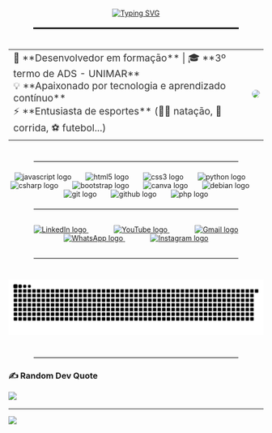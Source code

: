 <div align="center" style="margin: 20px 0;">
  <a href="https://git.io/typing-svg">
    <img src="https://readme-typing-svg.demolab.com?font=Helvetica&weight=800&size=25&duration=5040&pause=1100&color=6FDFFF&center=true&width=435&lines=%F0%9F%A7%91%F0%9F%8F%BB%E2%80%8D%F0%9F%92%BB+Andr%C3%A9+Lu%C3%ADs+Dos+Santos+Carvalho;Seja+bem+vindo+ao+meu+GitHub!" alt="Typing SVG" />
  </a>
</div>

<hr style="border: 1px solid #000000; width: 80%; margin: 20px auto;">

<!-- Sobre Mim -->
<div align="center" style="margin: 40px 0;">
  <table style="border-spacing: 20px;">
    <tr>
      <td style="font-size: 1.2rem; color: #333;">
        📌 **Desenvolvedor em formação** | 🎓 **3º termo de ADS - UNIMAR**<br>
        💡 **Apaixonado por tecnologia e aprendizado contínuo**<br>
        ⚡ **Entusiasta de esportes** (🏊‍♂️ natação, 🏃 corrida, ⚽ futebol...)
      </td>
      <td>
        <img src="https://media.giphy.com/media/qgQUggAC3Pfv687qPC/giphy.gif?cid=790b76116e4p3o3c080wyawaf41rcw7l9iefl3aanr6hammt&ep=v1_gifs_search&rid=giphy.gif&ct=g" height="180" style="border-radius: 10px;" />
      </td>
    </tr>
  </table>
</div>

<hr style="border: 1px solid #e0e0e0; width: 80%; margin: 20px auto;">

<!-- Tecnologias -->
<div align="center" style="margin: 20px 0;">
  <img src="https://cdn.jsdelivr.net/gh/devicons/devicon/icons/javascript/javascript-original.svg" height="30" alt="javascript logo" />
  <img width="20" />
  <img src="https://cdn.jsdelivr.net/gh/devicons/devicon/icons/html5/html5-original.svg" height="30" alt="html5 logo" />
  <img width="20" />
  <img src="https://cdn.jsdelivr.net/gh/devicons/devicon/icons/css3/css3-original.svg" height="30" alt="css3 logo" />
  <img width="20" />
  <img src="https://cdn.jsdelivr.net/gh/devicons/devicon/icons/python/python-original.svg" height="30" alt="python logo" />
  <img width="20" />
  <img src="https://cdn.jsdelivr.net/gh/devicons/devicon/icons/csharp/csharp-original.svg" height="30" alt="csharp logo" />
  <img width="20" />
  <img src="https://cdn.jsdelivr.net/gh/devicons/devicon/icons/bootstrap/bootstrap-original.svg" height="30" alt="bootstrap logo" />
  <img width="20" />
  <img src="https://cdn.jsdelivr.net/gh/devicons/devicon/icons/canva/canva-original.svg" height="30" alt="canva logo" />
  <img width="20" />
  <img src="https://cdn.jsdelivr.net/gh/devicons/devicon/icons/debian/debian-original.svg" height="30" alt="debian logo" />
  <img width="20" />
  <img src="https://cdn.jsdelivr.net/gh/devicons/devicon/icons/git/git-original.svg" height="30" alt="git logo" />
  <img width="20" />
  <img src="https://cdn.jsdelivr.net/gh/devicons/devicon/icons/github/github-original.svg" height="30" alt="github logo" />
  <img width="20" />
  <img src="https://cdn.jsdelivr.net/gh/devicons/devicon/icons/php/php-original.svg" height="30" alt="php logo" />
</div>

<hr style="border: 1px solid #e0e0e0; width: 80%; margin: 20px auto;">

<!-- Redes Sociais -->
<div align="center" style="margin: 30px 0;">
  <a href="https://www.linkedin.com/in/oandrecarvalho/" target="_blank" style="margin: 0 25px;">
    <img src="https://raw.githubusercontent.com/maurodesouza/profile-readme-generator/master/src/assets/icons/social/linkedin/default.svg" width="40" height="40" alt="LinkedIn logo" />
  </a>
  <a href="https://www.youtube.com/@codecast_unimar" target="_blank" style="margin: 0 25px;">
    <img src="https://raw.githubusercontent.com/maurodesouza/profile-readme-generator/master/src/assets/icons/social/youtube/default.svg" width="40" height="40" alt="YouTube logo" />
  </a>
  <a href="mailto:andresantoscarvalho2004@gmail.com" target="_blank" style="margin: 0 25px;">
    <img src="https://raw.githubusercontent.com/maurodesouza/profile-readme-generator/master/src/assets/icons/social/gmail/default.svg" width="40" height="40" alt="Gmail logo" />
  </a>
  <a href="https://wa.me/5514996002903?text=Olá,%20tudo%20bem?" target="_blank" style="margin: 0 25px;">
    <img src="https://raw.githubusercontent.com/maurodesouza/profile-readme-generator/master/src/assets/icons/social/whatsapp/default.svg" width="40" height="40" alt="WhatsApp logo" />
  </a>
  <a href="https://www.instagram.com/oandrecarvalhoo/" target="_blank" style="margin: 0 25px;">
    <img src="https://raw.githubusercontent.com/maurodesouza/profile-readme-generator/master/src/assets/icons/social/instagram/default.svg" width="40" height="40" alt="Instagram logo" />
  </a>
</div>

<hr style="border: 1px solid #e0e0e0; width: 80%; margin: 20px auto;">

<!-- Snake Animation -->
<div align="center" style="margin: 40px 0;">
  <img src="https://raw.githubusercontent.com/oandrecarvalho/oandrecarvalho/output/snake.svg" alt="Snake animation" />
</div>

<hr style="border: 1px solid #e0e0e0; width: 80%; margin: 20px auto;">

### ✍️ Random Dev Quote
![](https://quotes-github-readme.vercel.app/api?type=horizontal&theme=tokyonight)

---

[![](https://visitcount.itsvg.in/api?id=oandrecarvalho&icon=0&color=10)](https://visitcount.itsvg.in)
